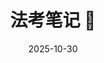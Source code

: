---
title: "法考笔记 📒"
date: 2025-10-30
draft: false
hidemeta: true
description: "系统整理法考八大学科核心笔记与真题资料"
weight: 1
---